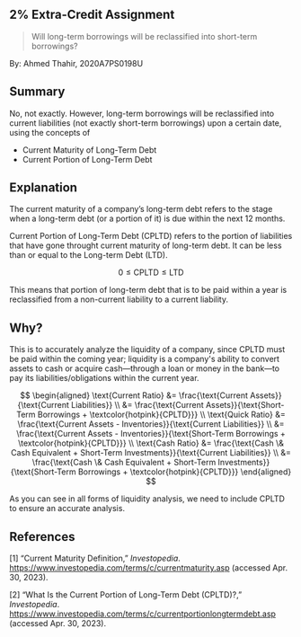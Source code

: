 ## $2 \%$ Extra-Credit Assignment

> Will long-term borrowings will be reclassified into short-term borrowings?

By: Ahmed Thahir, 2020A7PS0198U

## Summary

No, not exactly. However, long-term borrowings will be reclassified into current liabilities (not exactly short-term borrowings) upon a certain date, using the concepts of

- Current Maturity of Long-Term Debt
- Current Portion of Long-Term Debt

## Explanation

The current maturity of a company’s long-term debt refers to the stage when a long-term debt (or a portion of it) is due within the next 12 months.

Current Portion of Long-Term Debt (CPLTD) refers to the portion of liabilities that have gone throught current maturity of long-term debt. It can be less than or equal to the Long-term Debt (LTD).

$$
0 \le \text{CPLTD} \le \text{LTD}
$$

This means that portion of long-term debt that is to be paid within a year is reclassified from a non-current liability to a current liability.

## Why?

This is to accurately analyze the liquidity of a company, since CPLTD must be paid within the coming year; liquidity is a company's ability to convert assets to cash or acquire cash—through a loan or money in the bank—to pay its liabilities/obligations within the current year.

$$
\begin{aligned}
\text{Current Ratio} &= \frac{\text{Current Assets}}{\text{Current Liabilities}} \\
&= \frac{\text{Current Assets}}{\text{Short-Term Borrowings + \textcolor{hotpink}{CPLTD}}} \\
\text{Quick Ratio} &= \frac{\text{Current Assets - Inventories}}{\text{Current Liabilities}} \\
&= \frac{\text{Current Assets - Inventories}}{\text{Short-Term Borrowings + \textcolor{hotpink}{CPLTD}}} \\
\text{Cash Ratio} &= \frac{\text{Cash \& Cash Equivalent + Short-Term Investments}}{\text{Current Liabilities}} \\
&= \frac{\text{Cash \& Cash Equivalent + Short-Term Investments}}{\text{Short-Term Borrowings + \textcolor{hotpink}{CPLTD}}}
\end{aligned}
$$

As you can see in all forms of liquidity analysis, we need to include CPLTD to ensure an accurate analysis.

## References

[1] “Current Maturity Definition,” *Investopedia*. https://www.investopedia.com/terms/c/currentmaturity.asp (accessed Apr. 30, 2023).

[2] “What Is the Current Portion of Long-Term Debt (CPLTD)?,” *Investopedia*. https://www.investopedia.com/terms/c/currentportionlongtermdebt.asp (accessed Apr. 30, 2023).